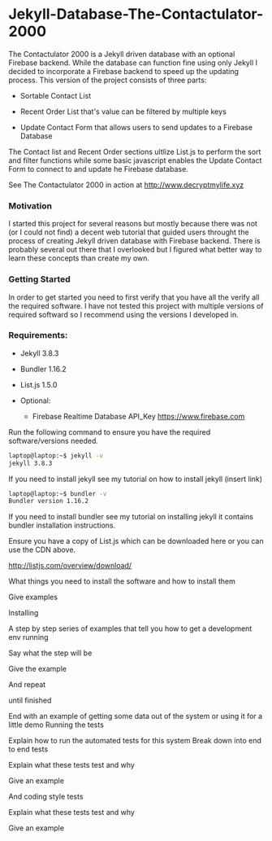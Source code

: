 
# Jekyll-Database-The-Contactulator-2000

The Contactulator 2000 is a Jekyll driven database with an optional Firebase backend.  While the database can function fine using only Jekyll I decided to incorporate a Firebase backend to speed up the updating process.  This version of the project consists of three parts:

- Sortable Contact List

- Recent Order List that's value can be filtered by multiple keys

- Update Contact Form that allows users to send updates to a Firebase Database

The Contact list and Recent Order sections ultlize List.js to perform the sort and filter functions while some basic javascript enables the Update Contact Form to connect to and update he Firebase database.  

See The Contactulator 2000 in action at http://www.decryptmylife.xyz 

### Motivation

I started this project for several reasons but mostly because there was not (or I could not find) a decent web tutorial that guided users throught the process of creating Jekyll driven database with Firebase backend.  There is probably several out there that I overlooked but I figured what better way to learn these concepts than create my own.  

### Getting Started

In order to get started you need to first verify that you have all the verify all the required software. I have not tested this project with multiple versions of required softward so I recommend using the versions I developed in.  

### Requirements:

- Jekyll 3.8.3
- Bundler 1.16.2
- List.js 1.5.0 <script src="//cdnjs.cloudflare.com/ajax/libs/list.js/1.5.0/list.min.js"></script>

- Optional:
     - Firebase Realtime Database API_Key  https://www.firebase.com 

Run the following command to ensure you have the required software/versions needed.
```sh
laptop@laptop:~$ jekyll -v
jekyll 3.8.3
```
If you need to install jekyll see my tutorial on how to install jekyll (insert link)
```sh
laptop@laptop:~$ bundler -v
Bundler version 1.16.2
```
If you need to install bundler see my tutorial on installing jekyll it contains bundler installation instructions.

Ensure you have a copy of List.js which can be downloaded here or you can use the CDN above.  

http://listjs.com/overview/download/

What things you need to install the software and how to install them

Give examples

Installing

A step by step series of examples that tell you how to get a development env running

Say what the step will be

Give the example

And repeat

until finished

End with an example of getting some data out of the system or using it for a little demo
Running the tests

Explain how to run the automated tests for this system
Break down into end to end tests

Explain what these tests test and why

Give an example

And coding style tests

Explain what these tests test and why

Give an example
